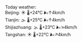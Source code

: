 Today weather:  
Beijing: ☀️   🌡️+24°C 🌬️↑4km/h  
Tianjin: 🌫  🌡️+25°C 🌬️↑4km/h  
Shijiazhuang: 🌫  🌡️+23°C 🌬️↘4km/h  
Tangshan: ☀️   🌡️+22°C 🌬️↗4km/h  
